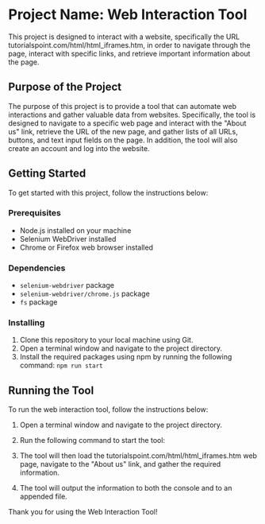 # Project Name: Web Interaction Tool

This project is designed to interact with a website, specifically the URL tutorialspoint.com/html/html_iframes.htm, in order to navigate through the page, interact with specific links, and retrieve important information about the page.

## Purpose of the Project

The purpose of this project is to provide a tool that can automate web interactions and gather valuable data from websites. Specifically, the tool is designed to navigate to a specific web page and interact with the "About us" link, retrieve the URL of the new page, and gather lists of all URLs, buttons, and text input fields on the page. In addition, the tool will also create an account and log into the website.

## Getting Started

To get started with this project, follow the instructions below:

### Prerequisites

- Node.js installed on your machine
- Selenium WebDriver installed
- Chrome or Firefox web browser installed

### Dependencies

- `selenium-webdriver` package
- `selenium-webdriver/chrome.js` package
- `fs` package

### Installing

1. Clone this repository to your local machine using Git.
2. Open a terminal window and navigate to the project directory.
3. Install the required packages using npm by running the following command: `npm run start`

## Running the Tool

To run the web interaction tool, follow the instructions below:

1. Open a terminal window and navigate to the project directory.
2. Run the following command to start the tool:

3. The tool will then load the tutorialspoint.com/html/html_iframes.htm web page, navigate to the "About us" link, and gather the required information.
4. The tool will output the information to both the console and to an appended file.

Thank you for using the Web Interaction Tool!
